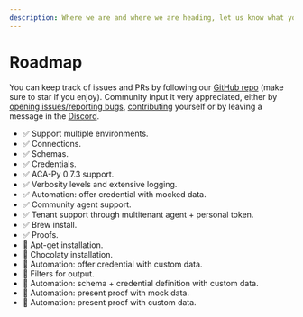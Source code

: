 ```yaml
---
description: Where we are and where we are heading, let us know what you want to see next!
---
```


# Roadmap

You can keep track of issues and PRs by following our [GitHub repo](https://github.com/animo/siera) (make sure to star if you enjoy). Community input it very appreciated, either by [opening issues/reporting bugs](https://github.com/animo/siera/issues), [contributing](contributing.md) yourself or by leaving a message in the [Discord](https://discord.gg/vXRVNh3DYD).

* ✅ Support multiple environments.
* ✅ Connections.
* ✅ Schemas.
* ✅ Credentials.
* ✅ ACA-Py 0.7.3 support.
* ✅ Verbosity levels and extensive logging.
* ✅ Automation: offer credential with mocked data.
* ✅ Community agent support.
* ✅ Tenant support through multitenant agent + personal token.
* ✅ Brew install.
* ✅ Proofs.
* 🚧 Apt-get installation.
* 🚧 Chocolaty installation.
* 🚧 Automation: offer credential with custom data.
* 🚧 Filters for output.
* 🚧 Automation: schema + credential definition with custom data.
* 🚧 Automation: present proof with mock data.
* 🚧 Automation: present proof with custom data.

